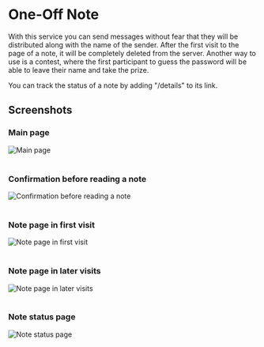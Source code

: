 # One-Off Note

With this service you can send messages without fear that they will be distributed along with the name of the sender. After the first visit to the page of a note, it will be completely deleted from the server. Another way to use is a contest, where the first participant to guess the password will be able to leave their name and take the prize.

You can track the status of a note by adding "/details" to its link.

## Screenshots
### Main page
![Main page](https://i.imgur.com/zdTsy0o.png)
<br>
<br>
### Confirmation before reading a note
![Confirmation before reading a note](https://i.imgur.com/n91Tq2z.png)
<br>
<br>
### Note page in first visit
![Note page in first visit](https://i.imgur.com/5fnjr5f.png)
<br>
<br>
### Note page in later visits
![Note page in later visits](https://i.imgur.com/558V01o.png)
<br>
<br>
### Note status page
![Note status page](https://i.imgur.com/ydLsJwt.png)
